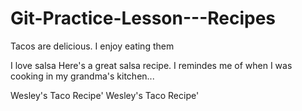 # Git-Practice-Lesson---Recipes

Tacos are delicious. I enjoy eating them

I love salsa
Here's a great salsa recipe. I remindes me of when I was cooking in my grandma's kitchen...


Wesley's Taco Recipe'
Wesley's Taco Recipe'
